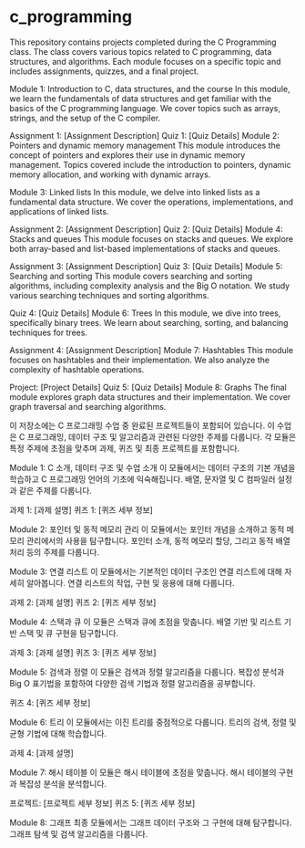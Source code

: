 # c_programming


This repository contains projects completed during the C Programming class. The class covers various topics related to C programming, data structures, and algorithms. Each module focuses on a specific topic and includes assignments, quizzes, and a final project.

Module 1: Introduction to C, data structures, and the course
In this module, we learn the fundamentals of data structures and get familiar with the basics of the C programming language. We cover topics such as arrays, strings, and the setup of the C compiler.

Assignment 1: [Assignment Description]
Quiz 1: [Quiz Details]
Module 2: Pointers and dynamic memory management
This module introduces the concept of pointers and explores their use in dynamic memory management. Topics covered include the introduction to pointers, dynamic memory allocation, and working with dynamic arrays.

Module 3: Linked lists
In this module, we delve into linked lists as a fundamental data structure. We cover the operations, implementations, and applications of linked lists.

Assignment 2: [Assignment Description]
Quiz 2: [Quiz Details]
Module 4: Stacks and queues
This module focuses on stacks and queues. We explore both array-based and list-based implementations of stacks and queues.

Assignment 3: [Assignment Description]
Quiz 3: [Quiz Details]
Module 5: Searching and sorting
This module covers searching and sorting algorithms, including complexity analysis and the Big O notation. We study various searching techniques and sorting algorithms.

Quiz 4: [Quiz Details]
Module 6: Trees
In this module, we dive into trees, specifically binary trees. We learn about searching, sorting, and balancing techniques for trees.

Assignment 4: [Assignment Description]
Module 7: Hashtables
This module focuses on hashtables and their implementation. We also analyze the complexity of hashtable operations.

Project: [Project Details]
Quiz 5: [Quiz Details]
Module 8: Graphs
The final module explores graph data structures and their implementation. We cover graph traversal and searching algorithms.




이 저장소에는 C 프로그래밍 수업 중 완료된 프로젝트들이 포함되어 있습니다. 이 수업은 C 프로그래밍, 데이터 구조 및 알고리즘과 관련된 다양한 주제를 다룹니다. 각 모듈은 특정 주제에 초점을 맞추며 과제, 퀴즈 및 최종 프로젝트를 포함합니다.

Module 1: C 소개, 데이터 구조 및 수업 소개
이 모듈에서는 데이터 구조의 기본 개념을 학습하고 C 프로그래밍 언어의 기초에 익숙해집니다. 배열, 문자열 및 C 컴파일러 설정과 같은 주제를 다룹니다.

과제 1: [과제 설명]
퀴즈 1: [퀴즈 세부 정보]

Module 2: 포인터 및 동적 메모리 관리
이 모듈에서는 포인터 개념을 소개하고 동적 메모리 관리에서의 사용을 탐구합니다. 포인터 소개, 동적 메모리 할당, 그리고 동적 배열 처리 등의 주제를 다룹니다.

Module 3: 연결 리스트
이 모듈에서는 기본적인 데이터 구조인 연결 리스트에 대해 자세히 알아봅니다. 연결 리스트의 작업, 구현 및 응용에 대해 다룹니다.

과제 2: [과제 설명]
퀴즈 2: [퀴즈 세부 정보]

Module 4: 스택과 큐
이 모듈은 스택과 큐에 초점을 맞춥니다. 배열 기반 및 리스트 기반 스택 및 큐 구현을 탐구합니다.

과제 3: [과제 설명]
퀴즈 3: [퀴즈 세부 정보]

Module 5: 검색과 정렬
이 모듈은 검색과 정렬 알고리즘을 다룹니다. 복잡성 분석과 Big O 표기법을 포함하여 다양한 검색 기법과 정렬 알고리즘을 공부합니다.

퀴즈 4: [퀴즈 세부 정보]

Module 6: 트리
이 모듈에서는 이진 트리를 중점적으로 다룹니다. 트리의 검색, 정렬 및 균형 기법에 대해 학습합니다.

과제 4: [과제 설명]

Module 7: 해시 테이블
이 모듈은 해시 테이블에 초점을 맞춥니다. 해시 테이블의 구현과 복잡성 분석을 분석합니다.

프로젝트: [프로젝트 세부 정보]
퀴즈 5: [퀴즈 세부 정보]

Module 8: 그래프
최종 모듈에서는 그래프 데이터 구조와 그 구현에 대해 탐구합니다. 그래프 탐색 및 검색 알고리즘을 다룹니다.
